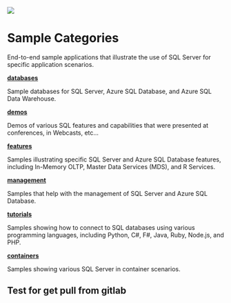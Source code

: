 ![](../media/solutions-microsoft-logo-small.png)

# Sample Categories

End-to-end sample applications that illustrate the use of SQL Server for specific application scenarios.

__[databases](databases/)__

Sample databases for SQL Server, Azure SQL Database, and Azure SQL Data Warehouse.

__[demos](demos/)__

Demos of various SQL features and capabilities that were presented at conferences, in Webcasts, etc...

__[features](features/)__

Samples illustrating specific SQL Server and Azure SQL Database features, including In-Memory OLTP, Master Data Services (MDS), and R Services.

__[management](manage/)__

Samples that help with the management of SQL Server and Azure SQL Database.

__[tutorials](tutorials/)__

Samples showing how to connect to SQL databases using various programming languages, including Python, C#, F#, Java, Ruby, Node.js, and PHP.

__[containers](containers/)__

Samples showing various SQL Server in container scenarios.

## Test for get pull from gitlab
